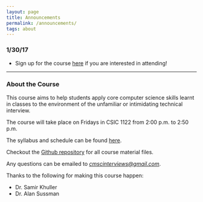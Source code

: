 ```yaml
---
layout: page
title: Announcements
permalink: /announcements/
tags: about
---
```


### 1/30/17 
* Sign up for the course [here](https://goo.gl/forms/PI6i7ii077aHsgua2) if you are interested in attending!

___

### About the Course
This course aims to help students apply core computer science skills learnt in classes to the environment of the unfamiliar or intimidating technical interview.

The course will take place on Fridays in CSIC 1122 from 2:00 p.m. to 2:50 p.m.

The syllabus and schedule can be found [here](https://github.com/cmscinterviews/CMSC-Interview-Course-Files/blob/master/syllabus.pdf).

Checkout the [Github repository](https://github.com/cmscinterviews/CMSC-Interview-Course-Files) for all course material files.

Any questions can be emailed to *cmscinterviews@gmail.com*.

Thanks to the following for making this course happen:

* Dr. Samir Khuller
* Dr. Alan Sussman

